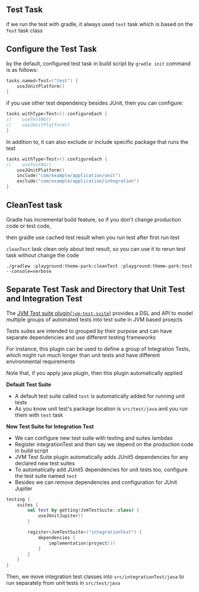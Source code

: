 ## Test Task

if we run the test with gradle, it always used `test` task which is based on the `Test` task class

## Configure the Test Task

by the default, configured test task in build script by `gradle init` command is as follows: 

```kotlin
tasks.named<Test>("test") {
    useJUnitPlatform()
}
```

if you use other test dependency besides JUnit, then you can configure:
```kotlin
tasks.withType<Test>().configureEach {
//    useTestNG()
//    useJUnitPlatform()
}
```

In addition to, it can also exclude or include specific package that runs the test

```kotlin
tasks.withType<Test>().configureEach {
//    useTestNG()
    useJUnitPlatform()
    include("com/example/application/unit")
    exclude("com/example/application/integration")
}
```

## CleanTest task

Gradle has incremental build feature, so if you don't change production code or test code, 

then gradle use cached test result  when you run test after first run test

`cleanTest` task clean only about test result, so you can use it to rerun test task without change the code

`./gradlew :playground:theme-park:cleanTest :playground:theme-park:test --console=verbose`

## Separate Test Task and Directory that Unit Test and Integration Test  

The [JVM Test suite plugin(`jvm-test-suite`)](https://docs.gradle.org/current/userguide/jvm_test_suite_plugin.html) provides a DSL and API to model multiple groups of automated tests into test suite in JVM based proejcts

Tests suites are intended to grouped by their purpose and can have separate dependencies and use different testing frameworks

For instance, this plugin can be used to define a group of Integration Tests, which might run much longer than unit tests and have different environmental requirements

Note that, if you apply java plugin, then this plugin automatically applied

**Default Test Suite**
- A default test suite called `test` is automatically added for running unit tests
- As you know unit test's package location is `src/test/java` and you run them with `test` task

**New Test Suite for Integration Test**
- We can configure new test suite with testing and suites lambdas
- Register integrationTest and then say we depend on the production code in build script
- JVM Test Suite plugin automatically adds JUnit5 dependencies for any declared new test suites
- To automatically add JUnit5 dependencies for unit tests too, configure the test suite named `test`
- Besides we can remove dependencies and configuration for JUnit Jupiter

```kotlin
testing {
    suites {
        val test by getting(JvmTestSuite::class) {
            useJUnitJupiter()
        }

        register<JvmTestSuite>("integrationTest") {
            dependencies {
                implementation(project())
            }
        }
    }
}
```

Then, we move integration test classes into `src/integrationTest/java` to run separately from unit tests in `src/test/java`